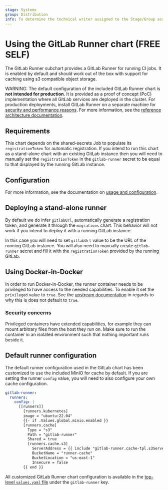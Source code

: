 ```yaml
---
stage: Systems
group: Distribution
info: To determine the technical writer assigned to the Stage/Group associated with this page, see https://handbook.gitlab.com/handbook/product/ux/technical-writing/#assignments
---
```


# Using the GitLab Runner chart **(FREE SELF)**

The GitLab Runner subchart provides a GitLab Runner for running CI jobs. It is enabled by default and should work out of the box with support for caching using s3 compatible object storage.

WARNING:
The default configuration of the included GitLab Runner chart is **not intended for production**.
It is provided as a proof of concept (PoC) implementation where all GitLab services are deployed
in the cluster. For production deployments, install GitLab Runner on a separate machine for
[security and performance reasons](https://docs.gitlab.com/ee/install/requirements.html#gitlab-runner).
For more information, see the
[reference architecture documentation](../../../installation/index.md#use-the-reference-architectures).

## Requirements

This chart depends on the shared-secrets Job to populate its `registrationToken` for automatic registration. If you intend to run this chart as a stand-alone chart with an existing GitLab instance then you will need to manually set the `registrationToken` in the `gitlab-runner` secret to be equal to that displayed by the running GitLab instance.

## Configuration

For more information, see the documentation on [usage and configuration](https://docs.gitlab.com/runner/install/kubernetes.html).

## Deploying a stand-alone runner

By default we do infer `gitlabUrl`, automatically generate a registration token, and generate it through the `migrations` chart. This behavior will not work if you intend to deploy it with a running GitLab instance.

In this case you will need to set `gitlabUrl` value to be the URL of the running GitLab instance. You will also need to manually create `gitlab-runner` secret and fill it with the `registrationToken` provided by the running GitLab.

## Using Docker-in-Docker

In order to run Docker-in-Docker, the runner container needs to be privileged to have access to the needed capabilities. To enable it set the `privileged` value to `true`. See the [upstream documentation](https://docs.gitlab.com/runner/install/kubernetes.html#running-docker-in-docker-containers-with-gitlab-runners) in regards to why this is does not default to `true`.

### Security concerns

Privileged containers have extended capabilities, for example they can mount arbitrary files from the host they run on. Make sure to run the container in an isolated environment such that nothing important runs beside it.

## Default runner configuration

The default runner configuration used in the GitLab chart has been customized to use the included MinIO for cache by default. If you are setting the runner `config` value, you will need to also configure your own cache configuration.

```yaml
gitlab-runner:
  runners:
    config: |
      [[runners]]
        [runners.kubernetes]
        image = "ubuntu:22.04"
        {{- if .Values.global.minio.enabled }}
        [runners.cache]
          Type = "s3"
          Path = "gitlab-runner"
          Shared = true
          [runners.cache.s3]
            ServerAddress = {{ include "gitlab-runner.cache-tpl.s3ServerAddress" . }}
            BucketName = "runner-cache"
            BucketLocation = "us-east-1"
            Insecure = false
        {{ end }}
```

All customized GitLab Runner chart configuration is available in the
[top-level `values.yaml` file](https://gitlab.com/gitlab-org/charts/gitlab/raw/master/values.yaml)
under the `gitlab-runner` key.
